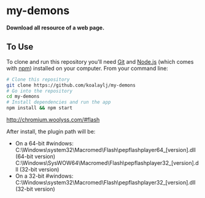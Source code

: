 # my-demons

**Download all resource of a web page.**

## To Use

To clone and run this repository you'll need [Git](https://git-scm.com) and [Node.js](https://nodejs.org/en/download/) (which comes with [npm](http://npmjs.com)) installed on your computer. From your command line:

```bash
# Clone this repository
git clone https://github.com/koalaylj/my-demons
# Go into the repository
cd my-demons
# Install dependencies and run the app
npm install && npm start
```


http://chromium.woolyss.com/#flash

After install, the plugin path will be:
- On a 64-bit #windows:
C:\Windows\system32\Macromed\Flash\pepflashplayer64_[version].dll (64-bit version)
C:\Windows\SysWOW64\Macromed\Flash\pepflashplayer32_[version].dll (32-bit version)
- On a 32-bit #windows:
C:\Windows\system32\Macromed\Flash\pepflashplayer32_[version].dll (32-bit version)